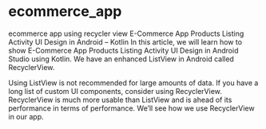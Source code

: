 # ecommerce_app
ecommerce app using recycler view
E-Commerce App Products Listing Activity UI Design in Android – Kotlin
In this article, we will learn how to show E-Commerce App Products Listing Activity UI Design in Android Studio using Kotlin. We have an enhanced ListView in Android called RecyclerView.

Using ListView is not recommended for large amounts of data. If you have a long list of custom UI components, consider using RecyclerView. RecyclerView is much more usable than ListView and is ahead of its performance in terms of performance. We’ll see how we use RecyclerView in our app.
